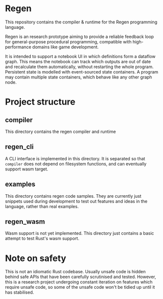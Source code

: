 # Regen

This repository contains the compiler & runtime for the Regen programming language.

Regen is an research prototype aiming to provide a reliable feedback loop for general-purpose procedural programming, compatible with high-performance domains like game development.

It is intended to support a notebook UI in which definitions form a dataflow graph. This means the notebook can track which outputs are out of date and recalculate them automatically, without restarting the whole program. Persistent state is modelled with event-sourced state containers. A program may contain multiple state containers, which behave like any other graph node.

# Project structure

## compiler

This directory contains the regen compiler and runtime

## regen_cli

A CLI interface is implemented in this directory. It is separated so that `compiler` does not depend on filesystem functions, and can eventually support wasm target.

## examples

This directory contains regen code samples. They are currently just snippets used during development to test out features and ideas in the language, rather than real examples.

## regen_wasm

Wasm support is not yet implemented. This directory just contains a basic attempt to test Rust's wasm support.

# Note on safety

This is not an idiomatic Rust codebase. Usually unsafe code is hidden behind safe APIs that have been carefully scrutinised and tested. However, this is a research project undergoing constant iteration on features which require unsafe code, so some of the unsafe code won't be tidied up until it has stabilised.
